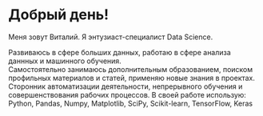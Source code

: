# Добрый день!

Меня зовут Виталий. Я энтузиаст-специалист Data Science.  

Развиваюсь в сфере больших данных, работаю в сфере анализа даннных и машинного обучения.  
Самостоятельно занимаюсь дополнительным образованием, поиском профильных материалов и статей, применяю новые знания в проектах.
Сторонник автоматизации деятельности, непрерывного обучения и совершенствования рабочих процессов.
В своей работе использую:
Python, Pandas, Numpy, Matplotlib, SciPy, Scikit-learn, TensorFlow, Keras
